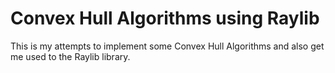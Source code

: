 # Convex Hull Algorithms using Raylib
This is my attempts to implement some Convex Hull Algorithms and also get me used to the Raylib library.
